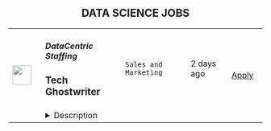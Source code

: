 <div align="center"><h2>DATA SCIENCE JOBS</h2></div><table><tr>
                <td width="100" height="100" rowspan="2">
                    <img src="https://wwr-pro.s3.amazonaws.com/logos/0120/6492/logo.gif" width="38px" height="auto">
                </td>
                <td width="300">
                    <h5>DataCentric Staffing </h5>
                    <h3> Tech Ghostwriter</h3>
                </td>
                <td width="300">
                    <code>Sales and Marketing</code>
                </td>
                <td width="200">
                <text>2 days ago</text>
                </td>
                <td width="100" rowspan="2">
                <a href="https://weworkremotely.com/remote-jobs/datacentric-staffing-tech-ghostwriter-crafting-exceptional-content-for-data-science-it" align="right" target="_blank">Apply</a>
                </td>
            </tr>
            <tr>
                <td colspan="3">
                <details><summary>Description</summary>
                <img src="https://we-work-remotely.imgix.net/logos/0120/6492/logo.gif?ixlib=rails-4.0.0&w=50&h=50&dpr=2&fit=fill&auto=compress" />

<p>
  <strong>Headquarters:</strong> United States
    <br /><strong>URL:</strong> <a href="https://datacentricsta.wpengine.com/">https://datacentricsta.wpengine.com/</a>
</p>

<div>
<strong>Part-time, Global<br><br></strong>At DataCentric, we're cultivating a unique digital ecosystem tailored for purpose-driven Chief Data Officers and technologists. We wholeheartedly believe in the power of networking, the strength of building lasting business partnerships, and advancing collectively within a community that places people at its core. Our vision is to unite data professionals, enabling seamless collaboration on groundbreaking projects and forging meaningful connections. We're not just building a community; we're shaping a dynamic, people-centric collective. DataCentric is where data meets purpose, and people always come first.</div><div><br></div><div>
<strong>Join Us in Shaping the Future:</strong> DataCentric stands at the forefront of this transformative journey, and we invite you to join us in shaping the future of data-driven excellence within the industry.</div><div><br></div><div>
<strong>Role Description:</strong> In this pivotal role, you will collaborate directly with our CEO and our branding expert to craft high-quality content that authentically represents his personal and business brand. We are seeking an exceptional candidate who excels at creating engaging, on-brand articles, engaging LinkedIn posts, and possesses the skills to develop content that perfectly aligns with the CEO's character, aspirations, and vision.</div><div><br></div><div><strong>Key Responsibilities:</strong></div><ol>
<li>
<strong>LinkedIn Content:</strong> Create engaging and storytelling-driven short posts, articles, and bi-weekly email digests. </li>
<li>
<strong>Content Curation:</strong> Curate and craft compelling content for our blog, tailored to resonate with professionals in the data science and AI fields.</li>
<li>
<strong>Performance Analysis:</strong> Regularly analyze content performance to gauge its effectiveness and, as necessary, make data-driven adjustments to optimize engagement and reach.</li>
<li>
<strong>Tone, Grammar &amp; Language:</strong> Uphold the highest standards of content creation maintaining a polished and professional online presence within the data and AI spheres.</li>
</ol><div><strong>Qualifications:</strong></div><ul>
<li>
<strong>LinkedIn Ghostwriting Experience:</strong> Proven track record as a LinkedIn content creator for tech experts and brands.</li>
<li>
<strong>Industry Knowledge:</strong> Deep understanding of best practices within the data and tech industry.</li>
<li>
<strong>Communication Skills:</strong> Exceptional written and verbal communication skills, with the ability to craft compelling, concise, and engaging content. Storytelling is in your DNA!</li>
<li>
<strong>Trending Topics:</strong> A strong grasp of trending topics and relevant hashtags within the data and AI field. </li>
<li>
<strong>Portfolio:</strong> A portfolio showcasing previous work that highlights creativity and demonstrates success in increasing engagement and reach through tech content.</li>
<li>
<strong>Industry Experience:</strong> Prior content experience within the technology industry is a must, along with the ability to demonstrate industry-specific knowledge.</li>
</ul><div><br></div><div><strong>If you're passionate about data science and AI and possess the skills we are looking for, we want to hear from you! </strong></div><div><br></div><div>
<strong>Exciting Opportunity:</strong> We are thrilled to hear from dynamic individuals who are eager to make a substantial impact and contribute to our journey of excellence in the data science and AI industry. Join us in shaping the future of our online presence within these thriving sectors.</div><div><br></div><div>
<strong>Apply Today:</strong> Don't let this opportunity slip away. Join a project dedicated to pushing the boundaries of data science and AI. Apply today: <a href="https://docs.google.com/forms/d/e/1FAIpQLSc_M5ePSafHC8gP5QbrkKqtTcbBcTsxf1zIltlK_XE7YVt24g/viewform?usp=sf_link">complete this form.</a>
</div>

<p><strong>To apply:</strong> <a href="https://weworkremotely.com/remote-jobs/datacentric-staffing-tech-ghostwriter-crafting-exceptional-content-for-data-science-it">https://weworkremotely.com/remote-jobs/datacentric-staffing-tech-ghostwriter-crafting-exceptional-content-for-data-science-it</a></p>

                </details>
                </td>
            </tr></table>